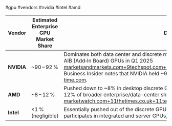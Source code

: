 #gpu #vendors #nvidia #intel #amd 

| **Vendor** | **Estimated Enterprise GPU Market Share** | **Details / Notes**                                                                                                                                                                                                                                                                                                                                                                                                                                                                                                                                                                                                                                          |
| ---------- | ----------------------------------------- | ------------------------------------------------------------------------------------------------------------------------------------------------------------------------------------------------------------------------------------------------------------------------------------------------------------------------------------------------------------------------------------------------------------------------------------------------------------------------------------------------------------------------------------------------------------------------------------------------------------------------------------------------------------ |
| **NVIDIA** | ~90 – 92 %                                | Dominates both data center and discrete markets. Jon Peddie Research reports ~92% share of AIB (Add‑In Board) GPUs in Q1 2025 [marketsandmarkets.com+9techspot.com+9tomshardware.com+9](https://www.techspot.com/news/108225-nvidia-reaches-historic-92-gpu-market-share-leaves.html?utm_source=chatgpt.com)[club386.com+1pcworld.com+1](https://www.club386.com/nvidia-enjoys-greater-dominance-in-gpu-market-against-amd-while-intel-disappears/?utm_source=chatgpt.com). Business Insider notes that NVIDIA held ~90% of the AI data-center GPU market in 2024 [time.com](https://time.com/7200909/ceo-of-the-year-2024-lisa-su/?utm_source=chatgpt.com). |
| **AMD**    | ~8 – 12 %                                 | Pushed down to ~8% in desktop discrete GPUs Q1 2025 . Some reports suggest AMD holds ~10–12% of broader enterprise/data-center share [marketwatch.com+11thetimes.co.uk+11techpowerup.com+11](https://www.thetimes.co.uk/article/advanced-micro-devices-takes-fight-to-nvidia-with-5bn-deal-7qh0zpbct?utm_source=chatgpt.com).                                                                                                                                                                                                                                                                                                                                |
| **Intel**  | <1 % (negligible)                         | Essentially pushed out of the discrete GPU market—Intel's share is under 0.1% for AIBs . It still participates in integrated and server GPUs, but market share remains minimal.                                                                                                                                                                                                                                                                                                                                                                                                                                                                              |
